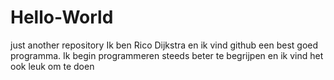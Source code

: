 # Hello-World
just another repository
Ik ben Rico Dijkstra en ik vind github een best goed programma. Ik begin programmeren steeds beter te begrijpen en ik vind het ook leuk om te doen
